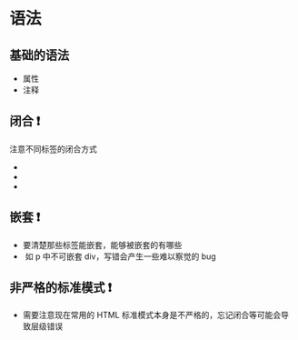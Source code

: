 # 语法

## 基础的语法

-   属性
-   注释

## 闭合 ❗️

注意不同标签的闭合方式

-   <a></a>
-   <img />
-   <br>

## 嵌套 ❗️

-   要清楚那些标签能嵌套，能够被嵌套的有哪些
-   ​ 如 p 中不可嵌套 div，写错会产生一些难以察觉的 bug

## 非严格的标准模式 ❗️

-   需要注意现在常用的 HTML 标准模式本身是不严格的，忘记闭合等可能会导致层级错误
